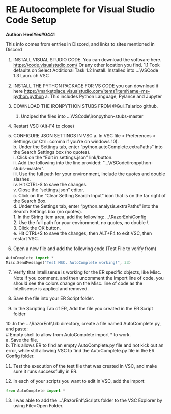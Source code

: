 # RE Autocomplete for Visual Studio Code Setup

**Author: HeelYes#0441**

This info comes from entries in Discord, and links to sites mentioned in Discord
1. INSTALL VISUAL STUDIO CODE.   You can download the software here.   
    https://code.visualstudio.com/  Or any other location you find.
        1.1 Took defaults on Select Additional Task
        1.2 Install.  Installed into …\VSCode\
        1.3 Laun.
         ch  VSC
  
2. INSTALL THE PYTHON PACKAGE FOR VS CODE you can download it here
    https://marketplace.visualstudio.com/items?itemName=ms-python.python
    a. This includes Python Language, Pylance and Jupyter

3. DOWNLOAD THE IRONPYTHON STUBS FROM @Gui_Talarico github.  
    1. Unziped the files into …\VSCode\ironpython-stubs-master

4. Restart VSC (Alt-F4 to close)

5. CONFIGURE JSON SETTINGS IN VSC
    a. In VSC  file > Preferences > Settings (or Ctrl+comma if you’re on windows 10).    
    b. Under the Settings tab, enter “python.autoComplete.extraPaths” into the Search Settings box (no quotes).    
        i.    Click on the “Edit in settings.json” link/button.    
        ii.    Add the following into the line provided:  "…\\VSCode\\ironpython-stubs-master".    
        iii.    Use the full path for your environment, include the quotes and double slashes.    
        iv.    Hit CTRL-S to save the changes.    
        v.    Close the “settings.json” editor.    
    c.    Click on the “Clear Setting Search Input” icon that is on the far right of the Search Box.    
    d.    Under the Settings tab, enter “python.analysis.extraPaths” into the Search Settings box (no quotes).    
        1. In the String Item area, add the following: ...\RazorEnh\Config     
        2. Use the full path for your environment, no quotes, no double \    
        3. Click the OK button.    
    e. Hit CTRL+S to save the changes, then ALT+F4 to exit VSC, then restart VSC.    

6. Open a new file and add the following code (Test File to verify from)    
```py
AutoComplete import *
Misc.SendMessage("Test MSC. AutoComplete working!", 33)
```

7. Verify that Intellisense is working for the ER specific objects, like Misc.  Note if you comment, and then uncomment the Import line of code, you should see the colors change on the Misc. line of code as the Intellisense is applied and removed.    

8. Save the file into your ER Script folder.    

9. In the Scripting Tab of ER, Add the file you created in the ER Script folder    

10 .In the …\RazorEnh\Lib directory, create a file named AutoComplete.py, and paste:     
    # Empty shell to allow from AutoComplete import * to work.    
    a.    Save the file.    
    b.    This allows ER to find an empty AutoComplete.py file and not kick out an error, while still allowing VSC to find the AutoComplete.py file in the ER Config folder.    

11. Test the execution of the test file that was created in VSC, and make sure it runs successfully in ER.    
    
12. In each of your scripts you want to edit in VSC, add the import:    
```py
from AutoComplete import *    
```    

13. I was able to add the …\RazorEnh\Scripts folder to the VSC Explorer by using File>Open Folder.

